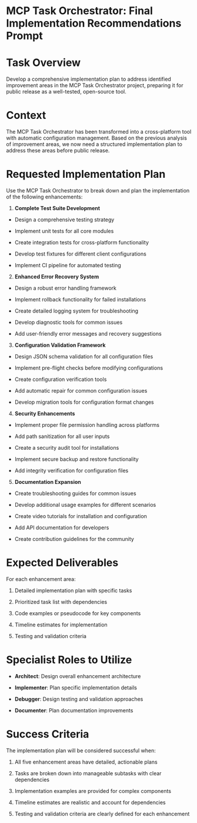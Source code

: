 

# MCP Task Orchestrator: Final Implementation Recommendations Prompt

#

# Task Overview

Develop a comprehensive implementation plan to address identified improvement areas in the MCP Task Orchestrator project, preparing it for public release as a well-tested, open-source tool.

#

# Context

The MCP Task Orchestrator has been transformed into a cross-platform tool with automatic configuration management. Based on the previous analysis of improvement areas, we now need a structured implementation plan to address these areas before public release.

#

# Requested Implementation Plan

Use the MCP Task Orchestrator to break down and plan the implementation of the following enhancements:

1. **Complete Test Suite Development**

- Design a comprehensive testing strategy

- Implement unit tests for all core modules

- Create integration tests for cross-platform functionality

- Develop test fixtures for different client configurations

- Implement CI pipeline for automated testing

2. **Enhanced Error Recovery System**

- Design a robust error handling framework

- Implement rollback functionality for failed installations

- Create detailed logging system for troubleshooting

- Develop diagnostic tools for common issues

- Add user-friendly error messages and recovery suggestions

3. **Configuration Validation Framework**

- Design JSON schema validation for all configuration files

- Implement pre-flight checks before modifying configurations

- Create configuration verification tools

- Add automatic repair for common configuration issues

- Develop migration tools for configuration format changes

4. **Security Enhancements**

- Implement proper file permission handling across platforms

- Add path sanitization for all user inputs

- Create a security audit tool for installations

- Implement secure backup and restore functionality

- Add integrity verification for configuration files

5. **Documentation Expansion**

- Create troubleshooting guides for common issues

- Develop additional usage examples for different scenarios

- Create video tutorials for installation and configuration

- Add API documentation for developers

- Create contribution guidelines for the community

#

# Expected Deliverables

For each enhancement area:

1. Detailed implementation plan with specific tasks

2. Prioritized task list with dependencies

3. Code examples or pseudocode for key components

4. Timeline estimates for implementation

5. Testing and validation criteria

#

# Specialist Roles to Utilize

- **Architect**: Design overall enhancement architecture

- **Implementer**: Plan specific implementation details

- **Debugger**: Design testing and validation approaches

- **Documenter**: Plan documentation improvements

#

# Success Criteria

The implementation plan will be considered successful when:

1. All five enhancement areas have detailed, actionable plans

2. Tasks are broken down into manageable subtasks with clear dependencies

3. Implementation examples are provided for complex components

4. Timeline estimates are realistic and account for dependencies

5. Testing and validation criteria are clearly defined for each enhancement
